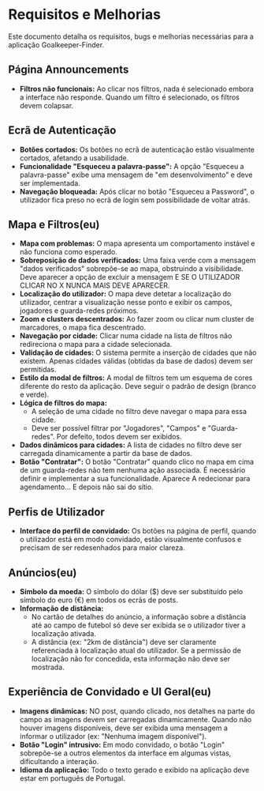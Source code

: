 
# Requisitos e Melhorias

Este documento detalha os requisitos, bugs e melhorias necessárias para a aplicação Goalkeeper-Finder.

## Página Announcements

- **Filtros não funcionais:** Ao clicar nos filtros, nada é selecionado embora a interface não responde. Quando um filtro é selecionado, os filtros devem colapsar.

## Ecrã de Autenticação

- **Botões cortados:** Os botões no ecrã de autenticação estão visualmente cortados, afetando a usabilidade.
- **Funcionalidade "Esqueceu a palavra-passe":** A opção "Esqueceu a palavra-passe" exibe uma mensagem de "em desenvolvimento" e deve ser implementada.
- **Navegação bloqueada:** Após clicar no botão "Esqueceu a Password", o utilizador fica preso no ecrã de login sem possibilidade de voltar atrás.

## Mapa e Filtros(eu)

- **Mapa com problemas:** O mapa apresenta um comportamento instável e não funciona como esperado.
- **Sobreposição de dados verificados:** Uma faixa verde com a mensagem "dados verificados" sobrepõe-se ao mapa, obstruindo a visibilidade. Deve aparecer a opção de excluir a mensagem E SE O UTILIZADOR CLICAR NO X NUNCA MAIS DEVE APARECER.
- **Localização do utilizador:** O mapa deve detetar a localização do utilizador, centrar a visualização nesse ponto e exibir os campos, jogadores e guarda-redes próximos.
- **Zoom e clusters descentrados:** Ao fazer zoom ou clicar num cluster de marcadores, o mapa fica descentrado.
- **Navegação por cidade:** Clicar numa cidade na lista de filtros não redireciona o mapa para a cidade selecionada.
- **Validação de cidades:** O sistema permite a inserção de cidades que não existem. Apenas cidades válidas (obtidas da base de dados) devem ser permitidas.
- **Estilo da modal de filtros:** A modal de filtros tem um esquema de cores diferente do resto da aplicação. Deve seguir o padrão de design (branco e verde).
- **Lógica de filtros do mapa:**
    - A seleção de uma cidade no filtro deve navegar o mapa para essa cidade.
    - Deve ser possível filtrar por "Jogadores", "Campos" e "Guarda-redes". Por defeito, todos devem ser exibidos.
- **Dados dinâmicos para cidades:** A lista de cidades no filtro deve ser carregada dinamicamente a partir da base de dados.
- **Botão "Contratar":** O botão "Contratar" quando clico no mapa em cima de um guarda-redes não tem nenhuma ação associada. É necessário definir e implementar a sua funcionalidade. Aparece A redecionar para agendamento... E depois não sai do sítio.

## Perfis de Utilizador

- **Interface do perfil de convidado:** Os botões na página de perfil, quando o utilizador está em modo convidado, estão visualmente confusos e precisam de ser redesenhados para maior clareza.

## Anúncios(eu)

- **Símbolo da moeda:** O símbolo do dólar ($) deve ser substituído pelo símbolo do euro (€) em todos os ecrãs de posts.
- **Informação de distância:**
    - No cartão de detalhes do anúncio, a informação sobre a distância até ao campo de futebol só deve ser exibida se o utilizador tiver a localização ativada.
    - A distância (ex: "2km de distância") deve ser claramente referenciada à localização atual do utilizador. Se a permissão de localização não for concedida, esta informação não deve ser mostrada.

## Experiência de Convidado e UI Geral(eu)

- **Imagens dinâmicas:** NO post, quando clicado, nos detalhes na parte do campo as imagens devem ser carregadas dinamicamente. Quando não houver imagens disponíveis, deve ser exibida uma mensagem a informar o utilizador (ex: "Nenhuma imagem disponível").
- **Botão "Login" intrusivo:** Em modo convidado, o botão "Login" sobrepõe-se a outros elementos da interface em algumas vistas, dificultando a interação.
- **Idioma da aplicação:** Todo o texto gerado e exibido na aplicação deve estar em português de Portugal.
